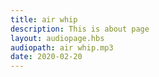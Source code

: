 ```yaml
---
title: air whip
description: This is about page
layout: audiopage.hbs
audiopath: air whip.mp3
date: 2020-02-20
---
```

